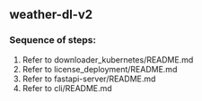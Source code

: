 ## weather-dl-v2

### Sequence of steps:
1) Refer to downloader_kubernetes/README.md
2) Refer to license_deployment/README.md
3) Refer to fastapi-server/README.md
4) Refer to cli/README.md
